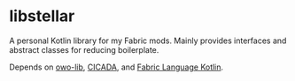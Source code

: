 # libstellar

A personal Kotlin library for my Fabric mods. Mainly provides interfaces and abstract classes for reducing boilerplate. 

Depends on [owo-lib](https://github.com/wisp-forest/owo-lib), [CICADA](https://github.com/enjarai/cicada-lib), and [Fabric Language Kotlin](https://github.com/FabricMC/fabric-language-kotlin/). 
